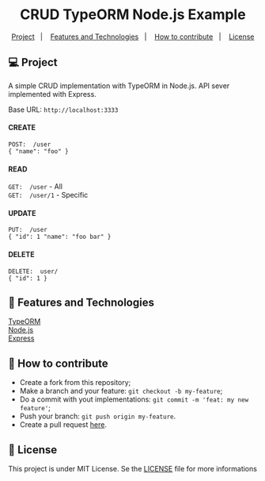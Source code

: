 <h1 align="center">
    CRUD TypeORM Node.js Example
</h1>

<p align="center">
  <a href="#-project">Project</a>&nbsp;&nbsp;&nbsp;|&nbsp;&nbsp;&nbsp;
  <a href="#-features-and-technologies">Features and Technologies</a>&nbsp;&nbsp;&nbsp;|&nbsp;&nbsp;&nbsp;
  <a href="#-how-to-contribute">How to contribute</a>&nbsp;&nbsp;&nbsp;|&nbsp;&nbsp;&nbsp;
  <a href="#-license">License</a>
</p>

## 💻 Project

A simple CRUD implementation with TypeORM in Node.js. API sever implemented with Express.
<br>

Base URL: `http://localhost:3333`


#### CREATE
`POST:  /user`<br>
`{ "name": "foo" }`
<br>

#### READ
`GET:  /user` - All<br>
`GET:  /user/1` - Specific
<br>

#### UPDATE
`PUT:  /user`<br>
`{ "id": 1 "name": "foo bar" } `
<br>

#### DELETE
`DELETE:  user/`<br>
`{ "id": 1 } `
<br>


## 🚀 Features and Technologies

[TypeORM](https://typeorm.io/)
<br>
[Node.js](https://nodejs.org/en/docs/)
<br>
[Express](https://expressjs.com)

## 🤔 How to contribute

- Create a fork from this repository;
- Make a branch and your feature: `git checkout -b my-feature`;
- Do a commit with yout implementations: `git commit -m 'feat: my new feature'`;
- Push your branch: `git push origin my-feature`.
- Create a pull request [here](https://github.com/SidiBecker/typeorm-nodejs-crud/pulls).

## 📝 License

This project is under MIT License. Se the [LICENSE](LICENSE) file for more informations
